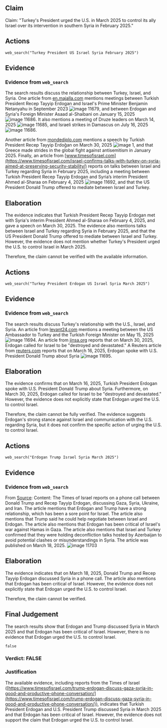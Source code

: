 ## Claim
Claim: "Turkey's President urged the U.S. in March 2025 to control its ally Israel over its intervention in southern Syria in February 2025."

## Actions
```
web_search("Turkey President US Israel Syria February 2025")
```

## Evidence
### Evidence from `web_search`
The search results discuss the relationship between Turkey, Israel, and Syria. One article from [en.majalla.com](https://en.majalla.com/node/326812/politics/israel-and-t%C3%BCrkiye-must-clarify-their-red-lines-syria) mentions meetings between Turkish President Recep Tayyip Erdogan and Israel's Prime Minister Benjamin Netanyahu in September 2023 ![image 11679](media/2025-08-31_10-47-1756637276-986837.jpg), and between Erdogan and Syria's Foreign Minister Asaad al-Shaibani on January 15, 2025 ![image 11686](media/2025-08-31_10-48-1756637288-250779.jpg). It also mentions a meeting of Druze leaders on March 14, 2025 ![image 11685](media/2025-08-31_10-48-1756637286-795762.jpg), and Israeli strikes in Damascus on July 16, 2025 ![image 11686](media/2025-08-31_10-48-1756637288-250779.jpg).

Another article from [mondediplo.com](https://mondediplo.com/2025/05/02turkey) mentions a speech by Turkish President Recep Tayyip Erdoğan on March 30, 2025 ![image 1](media/0.jpg), and that Greece made strides in the global fight against antisemitism in January 2025. Finally, an article from [www.timesofisrael.com](https://www.timesofisrael.com/israel-confirms-talks-with-turkey-on-syria-aimed-at-preserving-security-stability/) reports on talks between Israel and Turkey regarding Syria in February 2025, including a meeting between Turkish President Recep Tayyip Erdogan and Syria’s interim President Ahmed al-Sharaa on February 4, 2025 ![image 11692](media/2025-08-31_10-49-1756637373-724529.jpg), and that the US President Donald Trump offered to mediate between Israel and Turkey.


## Elaboration
The evidence indicates that Turkish President Recep Tayyip Erdogan met with Syria's interim President Ahmed al-Sharaa on February 4, 2025, and gave a speech on March 30, 2025. The evidence also mentions talks between Israel and Turkey regarding Syria in February 2025, and that the US President Donald Trump offered to mediate between Israel and Turkey. However, the evidence does not mention whether Turkey's President urged the U.S. to control Israel in March 2025.

Therefore, the claim cannot be verified with the available information.


## Actions
```
web_search("Turkey President Erdogan US Israel Syria March 2025")
```

## Evidence
### Evidence from `web_search`
The search results discuss Turkey's relationship with the U.S., Israel, and Syria.  An article from [levant24.com](https://levant24.com/news/2025/08/turkey-watchful-as-sdf-delays-implementation-of-march-deal/) mentions a meeting between the US Ambassador to Turkey and the Turkish Foreign Minister on May 15, 2025 ![image 11694](media/2025-08-31_10-50-1756637409-668024.jpg).  An article from [jinsa.org](https://jinsa.org/wp-content/uploads/2025/04/Erdogan-Israels-Destruction-2025.pdf) reports that on March 30, 2025, Erdogan called for Israel to be "destroyed and devastated."  A Reuters article from [reuters.com](https://www.reuters.com/world/erdogan-trump-discuss-ukraine-syria-defence-issues-turkey-says-2025-03-16/) reports that on March 16, 2025, Erdogan spoke with U.S. President Donald Trump about Syria ![image 11695](media/2025-08-31_10-50-1756637416-710330.jpg).


## Elaboration
The evidence confirms that on March 16, 2025, Turkish President Erdogan spoke with U.S. President Donald Trump about Syria. Furthermore, on March 30, 2025, Erdogan called for Israel to be "destroyed and devastated." However, the evidence does not explicitly state that Erdogan urged the U.S. to control Israel.

Therefore, the claim cannot be fully verified. The evidence suggests Erdogan's strong stance against Israel and communication with the U.S. regarding Syria, but it does not confirm the specific action of urging the U.S. to control Israel.


## Actions
```
web_search("Erdogan Trump Israel Syria March 2025")
```

## Evidence
### Evidence from `web_search`
From [Source](https://www.timesofisrael.com/trump-erdogan-discuss-gaza-syria-in-good-and-productive-phone-conversation/): 
Content: The Times of Israel reports on a phone call between Donald Trump and Recep Tayyip Erdogan, discussing Gaza, Syria, Ukraine, and Iran. The article mentions that Erdogan and Trump have a strong relationship, which has been a sore point for Israel. The article also mentions that Trump said he could help negotiate between Israel and Erdogan. The article also mentions that Erdogan has been critical of Israel's war against Hamas in Gaza. The article also mentions that Israel and Turkey confirmed that they were holding deconfliction talks hosted by Azerbaijan to avoid potential clashes or misunderstandings in Syria. The article was published on March 18, 2025. ![image 11703](media/2025-08-31_10-51-1756637488-784595.jpg)


## Elaboration
The evidence indicates that on March 18, 2025, Donald Trump and Recep Tayyip Erdogan discussed Syria in a phone call. The article also mentions that Erdogan has been critical of Israel. However, the evidence does not explicitly state that Erdogan urged the U.S. to control Israel.

Therefore, the claim cannot be verified.


## Final Judgement
The search results show that Erdogan and Trump discussed Syria in March 2025 and that Erdogan has been critical of Israel. However, there is no evidence that Erdogan urged the U.S. to control Israel.

`false`


### Verdict: FALSE

### Justification
The available evidence, including reports from the Times of Israel ([https://www.timesofisrael.com/trump-erdogan-discuss-gaza-syria-in-good-and-productive-phone-conversation/](https://www.timesofisrael.com/trump-erdogan-discuss-gaza-syria-in-good-and-productive-phone-conversation/)), indicates that Turkish President Erdogan and U.S. President Trump discussed Syria in March 2025 and that Erdogan has been critical of Israel. However, the evidence does not support the claim that Erdogan urged the U.S. to control Israel.
